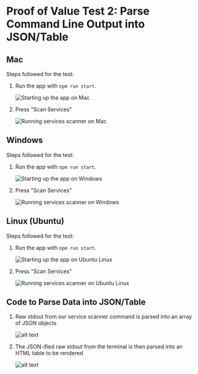 # Proof of Value Test 2: Parse Command Line Output into JSON/Table

## Mac

Steps followed for the test:

1. Run the app with `npm run start`.

   ![Starting up the app on Mac](../../resources/docImages/PoVTest1-Mac-1.png)

2. Press "Scan Services"

   ![Running services scanner on Mac](../../resources/docImages/PoVTest2-Mac-1.gif)

## Windows

Steps followed for the test:

1. Run the app with `npm run start`.

   ![Starting up the app on Windows](../../resources/docImages/PoVTest1-Windows-1.png)

2. Press "Scan Services"

   ![Running services scanner on Windows](../../resources/docImages/PoVTest2-Windows-1.gif)

## Linux (Ubuntu)

Steps followed for the test:

1. Run the app with `npm run start`.

   ![Starting up the app on Ubuntu Linux](../../resources/docImages/PoVTest1-Ubuntu-1.png)

2. Press "Scan Services"

   ![Running services scanner on Ubuntu Linux](../../resources/docImages/PoVTest2-Ubuntu-1.gif)

## Code to Parse Data into JSON/Table

1. Raw stdout from our service scanner command is parsed into an array of JSON objects

   ![alt text](../../resources/docImages/PoVTest2-Parser-File.png)

2. The JSON-ified raw stdout from the terminal is then parsed into an HTML table to be rendered

   ![alt text](../../resources/docImages/PoVTest2-Renderer-File.png)

